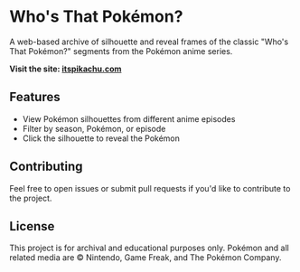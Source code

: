 # Who's That Pokémon?

A web-based archive of silhouette and reveal frames of the classic "Who's That Pokémon?" segments from the Pokémon anime series.

**Visit the site: [itspikachu.com](https://itspikachu.com)**

## Features

- View Pokémon silhouettes from different anime episodes
- Filter by season, Pokémon, or episode
- Click the silhouette to reveal the Pokémon

## Contributing

Feel free to open issues or submit pull requests if you'd like to contribute to the project.

## License

This project is for archival and educational purposes only. Pokémon and all related media are © Nintendo, Game Freak, and The Pokémon Company.